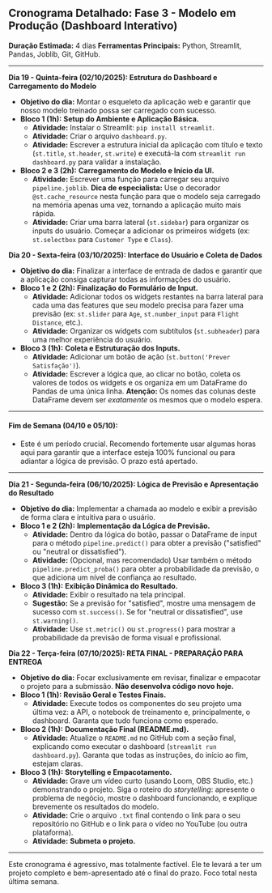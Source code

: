 ## **Cronograma Detalhado: Fase 3 - Modelo em Produção (Dashboard Interativo)**

**Duração Estimada:** 4 dias
**Ferramentas Principais:** Python, Streamlit, Pandas, Joblib, Git, GitHub.

---

**Dia 19 - Quinta-feira (02/10/2025): Estrutura do Dashboard e Carregamento do Modelo**
* **Objetivo do dia:** Montar o esqueleto da aplicação web e garantir que nosso modelo treinado possa ser carregado com sucesso.
* **Bloco 1 (1h):** **Setup do Ambiente e Aplicação Básica.**
    * **Atividade:** Instalar o Streamlit: `pip install streamlit`.
    * **Atividade:** Criar o arquivo `dashboard.py`.
    * **Atividade:** Escrever a estrutura inicial da aplicação com título e texto (`st.title`, `st.header`, `st.write`) e executá-la com `streamlit run dashboard.py` para validar a instalação.
* **Bloco 2 e 3 (2h):** **Carregamento do Modelo e Início da UI.**
    * **Atividade:** Escrever uma função para carregar seu arquivo `pipeline.joblib`. **Dica de especialista:** Use o decorador `@st.cache_resource` nesta função para que o modelo seja carregado na memória apenas uma vez, tornando a aplicação muito mais rápida.
    * **Atividade:** Criar uma barra lateral (`st.sidebar`) para organizar os inputs do usuário. Começar a adicionar os primeiros widgets (ex: `st.selectbox` para `Customer Type` e `Class`).

**Dia 20 - Sexta-feira (03/10/2025): Interface do Usuário e Coleta de Dados**
* **Objetivo do dia:** Finalizar a interface de entrada de dados e garantir que a aplicação consiga capturar todas as informações do usuário.
* **Bloco 1 e 2 (2h):** **Finalização do Formulário de Input.**
    * **Atividade:** Adicionar todos os widgets restantes na barra lateral para cada uma das features que seu modelo precisa para fazer uma previsão (ex: `st.slider` para `Age`, `st.number_input` para `Flight Distance`, etc.).
    * **Atividade:** Organizar os widgets com subtítulos (`st.subheader`) para uma melhor experiência do usuário.
* **Bloco 3 (1h):** **Coleta e Estruturação dos Inputs.**
    * **Atividade:** Adicionar um botão de ação (`st.button('Prever Satisfação')`).
    * **Atividade:** Escrever a lógica que, ao clicar no botão, coleta os valores de todos os widgets e os organiza em um DataFrame do Pandas de uma única linha. **Atenção:** Os nomes das colunas deste DataFrame devem ser *exatamente* os mesmos que o modelo espera.

---

#### **Fim de Semana (04/10 e 05/10):**
* Este é um período crucial. Recomendo fortemente usar algumas horas aqui para garantir que a interface esteja 100% funcional ou para adiantar a lógica de previsão. O prazo está apertado.

---

**Dia 21 - Segunda-feira (06/10/2025): Lógica de Previsão e Apresentação do Resultado**
* **Objetivo do dia:** Implementar a chamada ao modelo e exibir a previsão de forma clara e intuitiva para o usuário.
* **Bloco 1 e 2 (2h):** **Implementação da Lógica de Previsão.**
    * **Atividade:** Dentro da lógica do botão, passar o DataFrame de input para o método `pipeline.predict()` para obter a previsão ("satisfied" ou "neutral or dissatisfied").
    * **Atividade:** (Opcional, mas recomendado) Usar também o método `pipeline.predict_proba()` para obter a probabilidade da previsão, o que adiciona um nível de confiança ao resultado.
* **Bloco 3 (1h):** **Exibição Dinâmica do Resultado.**
    * **Atividade:** Exibir o resultado na tela principal.
    * **Sugestão:** Se a previsão for "satisfied", mostre uma mensagem de sucesso com `st.success()`. Se for "neutral or dissatisfied", use `st.warning()`.
    * **Atividade:** Use `st.metric()` ou `st.progress()` para mostrar a probabilidade da previsão de forma visual e profissional.

**Dia 22 - Terça-feira (07/10/2025): RETA FINAL - PREPARAÇÃO PARA ENTREGA**
* **Objetivo do dia:** Focar exclusivamente em revisar, finalizar e empacotar o projeto para a submissão. **Não desenvolva código novo hoje.**
* **Bloco 1 (1h):** **Revisão Geral e Testes Finais.**
    * **Atividade:** Execute todos os componentes do seu projeto uma última vez: a API, o notebook de treinamento e, principalmente, o dashboard. Garanta que tudo funciona como esperado.
* **Bloco 2 (1h):** **Documentação Final (README.md).**
    * **Atividade:** Atualize o `README.md` no GitHub com a seção final, explicando como executar o dashboard (`streamlit run dashboard.py`). Garanta que todas as instruções, do início ao fim, estejam claras.
* **Bloco 3 (1h):** **Storytelling e Empacotamento.**
    * **Atividade:** Grave um vídeo curto (usando Loom, OBS Studio, etc.) demonstrando o projeto. Siga o roteiro do *storytelling*: apresente o problema de negócio, mostre o dashboard funcionando, e explique brevemente os resultados do modelo.
    * **Atividade:** Crie o arquivo `.txt` final contendo o link para o seu repositório no GitHub e o link para o vídeo no YouTube (ou outra plataforma).
    * **Atividade:** **Submeta o projeto.**

---

Este cronograma é agressivo, mas totalmente factível. Ele te levará a ter um projeto completo e bem-apresentado até o final do prazo. Foco total nesta última semana.